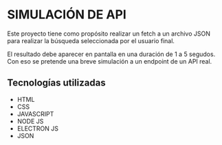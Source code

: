 # SIMULACIÓN DE API

Este proyecto tiene como propósito realizar un fetch a un archivo JSON para realizar la búsqueda seleccionada por el usuario final.

El resultado debe aparecer en pantalla en una duración de 1 a 5 segudos.
Con eso se pretende una breve simulación a un endpoint de un API real.

## Tecnologías utilizadas
- HTML
- CSS
- JAVASCRIPT
- NODE JS
- ELECTRON JS
- JSON
